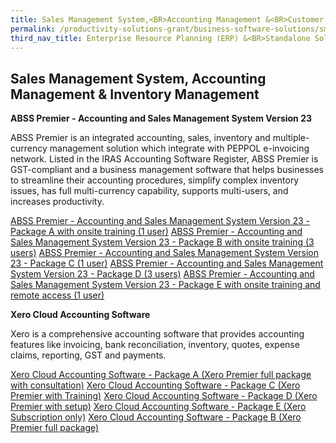 ```yaml
---
title: Sales Management System,<BR>Accounting Management &<BR>Customer Relationship Management (CRM)
permalink: /productivity-solutions-grant/business-software-solutions/sms-am-crm
third_nav_title: Enterprise Resource Planning (ERP) &<BR>Standalone Solutions
---
```


## Sales Management System, Accounting Management & Inventory Management

**ABSS Premier - Accounting and Sales Management System Version 23**

ABSS Premier is an integrated accounting, sales, inventory and multiple-currency management solution which integrate with  PEPPOL e-invoicing network. Listed in the IRAS Accounting Software Register, ABSS Premier is GST-compliant and a business management software that helps businesses to streamline their accounting procedures, simplify complex inventory issues, has full multi-currency capability, supports multi-users, and increases productivity.

<a href="https://www.gobusiness.gov.sg/images/psg/01_BUSINESS_SOLUTIONS_20200036_Annex_3_20200625144627_Part_1.pdf" target="_blank">ABSS Premier - Accounting and Sales Management System Version 23 - Package A with onsite training (1 user)</a>
<a href="https://www.gobusiness.gov.sg/images/psg/01_BUSINESS_SOLUTIONS_20200036_Annex_3_20200625144627_Part_2.pdf" target="_blank">ABSS Premier - Accounting and Sales Management System Version 23 - Package B with onsite training (3 users)</a>
<a href="https://www.gobusiness.gov.sg/images/psg/01_BUSINESS_SOLUTIONS_20200036_Annex_3_20200625144627_Part_3.pdf" target="_blank">ABSS Premier - Accounting and Sales Management System Version 23 - Package C (1 user)</a>
<a href="https://www.gobusiness.gov.sg/images/psg/01_BUSINESS_SOLUTIONS_20200036_Annex_3_20200625144627_Part_4.pdf" target="_blank">ABSS Premier - Accounting and Sales Management System Version 23 - Package D (3 users)</a>
<a href="https://www.gobusiness.gov.sg/images/psg/01_BUSINESS_SOLUTIONS_20200036_Annex_3_20200625144627_Part_5.pdf" target="_blank">ABSS Premier - Accounting and Sales Management System Version 23 - Package E with onsite training and remote access (1 user)</a>


**Xero Cloud Accounting Software**

Xero is a comprehensive accounting software that provides accounting features like invoicing, bank reconciliation, inventory, quotes, expense claims, reporting, GST and payments.

<a href="https://www.gobusiness.gov.sg/images/psg/361_Degree_Annex_3_wef_23_April_2020_Part_1.pdf" target="_blank">Xero Cloud Accounting Software - Package A (Xero Premier full package with consultation)</a>
<a href="https://www.gobusiness.gov.sg/images/psg/361_Degree_Annex_3_wef_23_April_2020_Part_3.pdf" target="_blank">Xero Cloud Accounting Software - Package C (Xero Premier with Training)</a>
<a href="https://www.gobusiness.gov.sg/images/psg/361_Degree_Annex_3_wef_23_April_2020_Part_4.pdf" target="_blank">Xero Cloud Accounting Software - Package D (Xero Premier with setup)</a>
<a href="https://www.gobusiness.gov.sg/images/psg/361_Degree_Annex_3_wef_23_April_2020_Part_5.pdf" target="_blank">Xero Cloud Accounting Software - Package E (Xero Subscription only)</a>
<a href="https://www.gobusiness.gov.sg/images/psg/361_Degree_Annex_3_wef_23_April_2020_Part_2.pdf" target="_blank">Xero Cloud Accounting Software - Package B (Xero Premier full package)</a>

